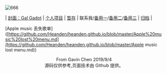 ![666](https://eiet.xyz/69018301_1562413323895779_2044539283561512274_n.jpg)

| [封面：Gal Gadot](https://baike.baidu.com/item/%E7%9B%96%E5%B0%94%C2%B7%E5%8A%A0%E6%9C%B5) | [个人项目](https://eiet.xyz/ITEM/) | [暂存](https://github.com/Heanden/EIES/tree/master/tran) | <a target="_blank" href="http://mail.qq.com/cgi-bin/qm_share?t=qm_mailme&email=kPj18f735fL50Pb-6P3x_fy_8--9" style="text-decoration:none;">联系我</a>/[备用一](mailto:838045868@qq.com)/[备用二](mailto:heangubi@outlook.com)/[备用三](mailto:heangubi@gmail.com) | [归档](https://github.com/Heanden/heanden.github.io/blob/master/pigeonhole.md) |

[Apple music 丢失歌单]([https://github.com/Heanden/heanden.github.io/blob/master/Apple%20music%20lost%20menu.md](https://github.com/Heanden/heanden.github.io/blob/master/Apple music lost menu.md))

<center>From Gavin Chen 2019/9/4</center>
<center>源码仅供参考,页面技术由 Github 提供。</center>
